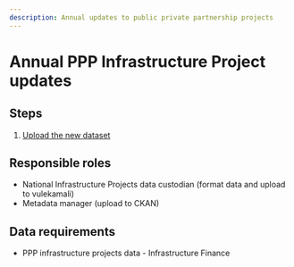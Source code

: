 ```yaml
---
description: Annual updates to public private partnership projects
---
```


# Annual PPP Infrastructure Project updates

## Steps

1. [Upload the new dataset](adding-a-new-national-budget/adding-updating-infrastructure-projects.md)

## Responsible roles

* National Infrastructure Projects data custodian \(format data and upload to vulekamali\)
* Metadata manager \(upload to CKAN\)

## Data requirements

* PPP infrastructure projects data - Infrastructure Finance

